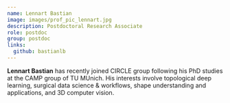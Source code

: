 ```yaml
---
name: Lennart Bastian
image: images/prof_pic_lennart.jpg
description: Postdoctoral Research Associate
role: postdoc
group: postdoc
links:
  github: bastianlb
---
```


<strong>Lennart Bastian</strong> has recently joined CIRCLE group following his PhD studies at the CAMP group of TU MUnich. His interests involve topological deep learning, surgical data science & workflows, shape understanding and applications, and 3D computer vision. 

